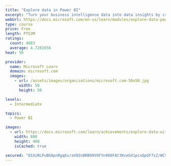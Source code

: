 ```yaml
---
title: "Explore data in Power BI"
excerpt: "Turn your business intelligence data into data insights by creating and configuring Power BI dashboards."
webUrl: https://docs.microsoft.com/en-us/learn/modules/explore-data-power-bi/
type: course
price: Free
length: PT53M
ratings:
  count: 4683
  average: 4.7281656
heat: 56

provider:
  name: Microsoft Learn
  domain: microsoft.com
  images:
    - url: /assets/images/organizations/microsoft.com-50x50.jpg
      width: 50
      height: 50

levels:
  - Intermediate

topics:
  - Power BI

images:
  - url: https://docs.microsoft.com/learn/achievements/explore-data-with-power-bi-desktop-social.png
    width: 800
    height: 400
    isCached: true

secured: "O1XzRLPuBG8pnRgqEv/aV0ZnBRBO9VOFYn966FAt3KveG41pcxQpGF7sZ/WCS7s3Vljiu1ZOTCTOTfB3qmCriEHSj6usE8vzfd61kujEyzE+1WEq9UdpzgMOWQjCOA4bRuvZCLCzu8Me4PX/9dcWr0P0a5KBVGTx88FS04mLpRvbW9yHWnLqh+NDIzPFZyWA2UiHw7tP1TvcHtsEYcltlrRMz8pD+eB3TDOvRLtBBwlcLw9qGkPSXFyYhOnMoonil+yS+rX1wIWAGzXFpHTeWBdGRKvGLAF7Pwa6wPEvR+bnt3LvsiIJwvjcSh2y0ueEhAO8x21VaNeiPbxKDMUXqeaJhelLS8C3Jy7wDmfrc/ydmfD151ftRXiR8ZEorMusuyoK0jiMpE9ZP09iwwIJfxxxk/bzow2NMcwGAKDrdRQ=;xYnL39bS3tmGXuo7Lm5QaQ=="
---
```


